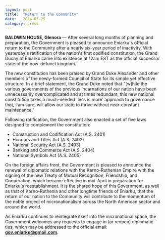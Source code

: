 ```yaml
---
layout: post
title:  "Return to the Community"
date:   2024-05-29
category: press
---
```


**BALDWIN HOUSE, Glenora** — After several long months of planning and preparation, the Government is pleased to announce Eniarku's official return to the Community after a nearly six-year period of inactivity. With yesterday's ratification of the nation's first codified constitution, the Grand Duchy of Eniarku came into existence at 12am EST as the official successor state of the now-defunct kingdom.

The new constitution has been praised by Grand Duke Alexander and other members of the newly-formed Council of State for its simple yet effective structure. In a brief statement, the Grand Duke noted that "\[w\]hile the various governments of the previous incarnations of our nation have been unnecessarily overcomplicated and at times redundant, this new national constitution takes a much-needed 'less is more' approach to governance that, I am sure, will allow our state to thrive without near-constant maintenance."

Following ratification, the Government also enacted a set of five laws designed to complement the constitution:
  - Construction and Codification Act (A.S. 2401)
  - Honours and Titles Act (A.S. 2402)
  - National Security Act (A.S. 2403)
  - Banking and Commerce Act (A.S. 2404)
  - National Symbols Act (A.S. 2405)

On the foreign affairs front, the Government is pleased to announce the renewal of diplomatic relations with the Karno-Ruthenian Empire with the signing of the new Treaty of Mutual Recognition, Friendship, and Cooperation, which became effective in mid-April in preparation for Eniarku's reestablishment. It is the shared hope of this Government, as well as that of Karno-Ruthenia and other longtime friends of Eniarku, that the return of our nation to the Community will contribute to the momentum of the noble project of micronationalism across the North American sector and around the world.

As Eniarku continues to reintegrate itself into the micronational space, the Government welcomes any requests to engage in (or reopen) diplomatic ties, which may be addressed to the official email: **[gov.eniarku@gmail.com][gov-email]**.

[gov-email]: mailto:gov.eniarku@gmail.com

